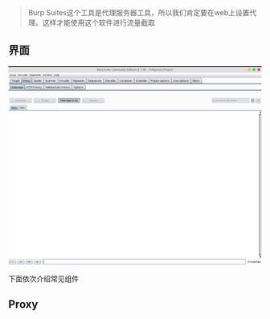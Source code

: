 >Burp Suites这个工具是代理服务器工具，所以我们肯定要在web上设置代理。这样才能使用这个软件进行流量截取
## 界面
<img src="../pictures/4dt7pv1u7k4.png" width="800px" />

下面依次介绍常见组件
## Proxy

